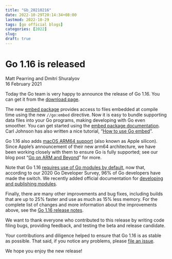 ```yaml
---
title: "Gb_20210216"
date: 2022-10-29T20:14:34+08:00
lastmod: 2022-10-29
tags: [go official blogs]
categories: [2022]
slug:
draft: true
---
```


# Go 1.16 is released

Matt Pearring and Dmitri Shuralyov  
16 February 2021

Today the Go team is very happy to announce the release of Go 1.16. You can get it from the [download page](https://go.dev/dl/).

The new [embed package](https://go.dev/doc/go1.16#library-embed) provides access to files embedded at compile time using the new `//go:embed` directive. Now it is easy to bundle supporting data files into your Go programs, making developing with Go even smoother. You can get started using the [embed package documentation](https://pkg.go.dev/embed). Carl Johnson has also written a nice tutorial, “[How to use Go embed](https://blog.carlmjohnson.net/post/2021/how-to-use-go-embed/)”.

Go 1.16 also adds [macOS ARM64 support](https://go.dev/doc/go1.16#darwin) (also known as Apple silicon). Since Apple’s announcement of their new arm64 architecture, we have been working closely with them to ensure Go is fully supported; see our blog post “[Go on ARM and Beyond](https://blog.golang.org/ports)” for more.

Note that Go 1.16 [requires use of Go modules by default](https://go.dev/doc/go1.16#modules), now that, according to our 2020 Go Developer Survey, 96% of Go developers have made the switch. We recently added official documentation for [developing and publishing modules](https://go.dev/doc/modules/developing).

Finally, there are many other improvements and bug fixes, including builds that are up to 25% faster and use as much as 15% less memory. For the complete list of changes and more information about the improvements above, see the [Go 1.16 release notes](https://go.dev/doc/go1.16).

We want to thank everyone who contributed to this release by writing code filing bugs, providing feedback, and testing the beta and release candidate.

Your contributions and diligence helped to ensure that Go 1.16 is as stable as possible. That said, if you notice any problems, please [file an issue](https://go.dev/issue/new).

We hope you enjoy the new release!